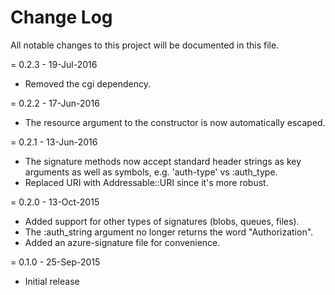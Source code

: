 # Change Log

All notable changes to this project will be documented in this file.

= 0.2.3 - 19-Jul-2016
* Removed the cgi dependency.

= 0.2.2 - 17-Jun-2016
* The resource argument to the constructor is now automatically escaped.

= 0.2.1 - 13-Jun-2016
* The signature methods now accept standard header strings as key arguments
  as well as symbols, e.g. 'auth-type' vs :auth_type.
* Replaced URI with Addressable::URI since it's more robust.

= 0.2.0 - 13-Oct-2015
* Added support for other types of signatures (blobs, queues, files).
* The :auth_string argument no longer returns the word "Authorization".
* Added an azure-signature file for convenience.

= 0.1.0 - 25-Sep-2015
* Initial release
